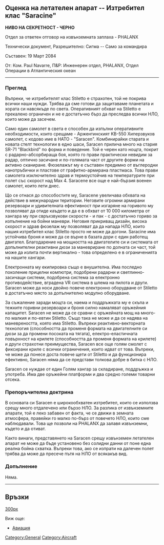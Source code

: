 ## Оценка на летателен апарат -- Изтребител клас "Saracine"

**НИВО НА СЕКРЕТНОСТ - ЧЕРНО**

Отдел за ответен отговор на извънземната заплаха - PHALANX

Технически документ, Разрешително: Сигма -- Само за командира

Съставен: 19 Март 2084

От: Ком. Paul Navarre, П&Р: Инженерен отдел, PHALANX, Отдел Операции в
Атлантическия океан

------------------------------------------------------------------------

### Преглед

Въпреки, че изтребителят клас Stiletto е страхотен, той не покрива
всички наши нужди. Трябва да сме готови да защитаваме планетата и хората
си навсякъде по света. Оперативният обхват на Stiletto е прекалено
ограничен и не е достатъчно бърз да преследва всички НЛО, които може да
засечем.

Само един самолет в света е способен да изпълни оперативните
необходимости, които срещаме - Аржентинският KB-550 Хиперзвуков самолет,
с кодово име в НАТО - "Saracen". Комбинирайки старата и новата стелт
технологии в едно шаси, Saracen прилича много на стария SR-71
"Blackbird" по форма и поведение. Той е черен като нощта, покрит с
радарно-абсорбираща боя, която го прави практически невидим за радар,
оптично засичане и по-голямата част от другите форми на активно
сканиране. Фюзелажът му е съставен предимно от въглеродни нанотръбички и
пластове от графитно-армирана пластмаса. Това прави самолета
изключително здрав и термоустойчив на температурите при полет със
скорост над Мах 4. Saracene все още е най-бързия военен самолет, които
лети днес.

Що се отнася до способостите му, Saracene увеличава обхвата на действие
в межународни територии. Неговите огромни армирани резервоари и
удивителната ефективност при изгаряне на горивото му позволяват да отиде
каъдето и да е в обхват от 10 000 километра от хангара му при
свръхзвукови скорости - и пак - с достатъчно гориво за изпълнение на
бойни маневри. Неговия прикриващ дизайн, висока скорост и здрав фюзелаж
му позволяват да да напада НЛО, които нашия изтребител клас Stiletto
просто не може да догони. Saracine има устойчива броня и може да се
върне в базата дори с един работещ двигател. Благодарение на мощността
на двигателите си и системата от допълнителни реактивни дюзи за
маневриране по долната си част, той може да излита почти вертикално -
това определено е в ограниченията на нашите хангари.

Електронната му екипировка също е внушителна. Има последно поколение
прицелни компютри, подобрени радарни и светлинно-засичащи системи,
подобрена система за електронно противодействие, вградена VR система в
шлема на пилота и други. Saracen може да носи двойно повече електронно
оборудване от Stiletto в достатъчно място за допълнително модулно
оборудване.

За съжаление заради мощта си, наема и поддръжката му е скъпа и тежките
горивни резервоари и броня силно намаляват оръжейния капацитет. Saracen
не може да се сравни с оръжейната мощ на много-по малкия и по-евтин
Stiletto. Също така не може и да се надява на маневреността, която има
Stiletto. Въпреки реактивно-векторната технология (способността да
променя формата на двигателните си дюзи за да промени посоката на
тягата), електро-еластичната повърхност на крилете (способността да
променя формата на крилете) и други страхотни преимущества, Saracen все
още голям смолет с фиксирани криле с всички ограничения, които идват от
това. Въпреки, че може да понесе доста повече щети от Stiletto и да
функционира ефективно, Saracen няма да се представи толкова добре в
битка с НЛО.

Saracen се нуждае от един Голям хангар за складиране, поддръжка и
употреба. Има две оръжейни платформи и двa средно големи товарни отсека.

### Препоръчителна доктрина

В основата си Saracen е широкообхватен изтребител, които се използва
срещу много отдалечено или бързо НЛО. За разлика от извънземните
апарати, той е леко забавен от факта, че се движи в земната атмосфера,
правейки го малко по-бърз от повечето НЛО, които сме наблюдавали. Това
ще позволи на PHALANX да залавя извънземни, където и да отиват.

Както винаги, представянето на Saracen срещу извънземен летателен апарат
не може да бъде установено без солидни данни от поне една реална бойна
схватка. Въпреки това, ако се изпрати на далечен полет трябва да може да
пресече пътя на НЛО от всякакъв вид.

### Допълнение

Няма.

------------------------------------------------------------------------

## Връзки

[300px](image:Inter_saracen.jpg "wikilink")

Виж още:

- [Авиация](Летателни_апарати/НЛО "wikilink")

[Category:General](Category:General "wikilink")
[Category:Aircraft](Category:Aircraft "wikilink")